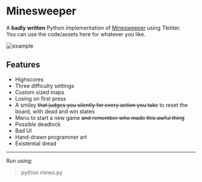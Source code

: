 # Minesweeper
A __badly written__ Python implementation of [Minesweeper][1] using Tkinter.  
You can use the code/assets here for whatever you like.  

![example][gif]

## Features
- Highscores
- Three difficulty settings
- Custom sized maps
- Losing on first press
- A smiley ~~that judges you silently for every action you take~~ to reset the board, with dead and win states
- Menu to start a new game ~~and remember who made this awful thing~~
- Possible deadlock
- Bad UI
- Hand-drawn programmer art
- Existential dread

---
Run using:
> python mines.py


[1]:https://en.wikipedia.org/wiki/Minesweeper_(video_game)
[gif]: https://github.com/Remruts/minesweeper/raw/master/images/example.gif
